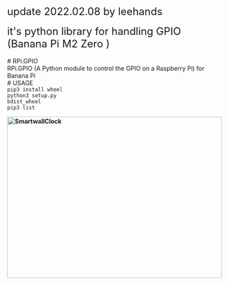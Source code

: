 <br><font size=5> update 2022.02.08 by leehands</font>
<br>
<br><font size=5> it's python library for handling GPIO (Banana Pi M2 Zero )</font>
<br>
<br># RPi.GPIO
<br>RPi.GPIO (A Python module to control the GPIO on a Raspberry Pi) for Banana Pi 
<br># USAGE
<br><code>pip3 install wheel</code>
<br><code>python3 setup.py bdist_wheel</code>
<br><code>pip3 list</code>
<p><strong><img src="https://www.leehands.com/wp-content/uploads/2022/02/20220208_Rpi.GPIO_.jpg" alt="SmartwallClock" width="499" height="375" /></strong></p>
